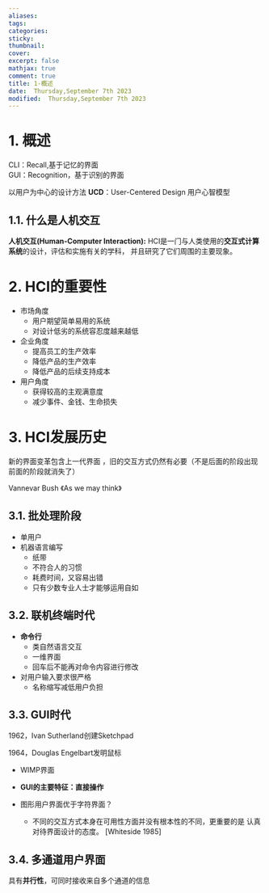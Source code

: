 ```yaml
---
aliases: 
tags: 
categories:
sticky:
thumbnail:
cover: 
excerpt: false
mathjax: true
comment: true
title: 1-概述
date:  Thursday,September 7th 2023
modified:  Thursday,September 7th 2023
---
```

# 1. 概述

CLI：Recall,基于记忆的界面  
GUI：Recognition，基于识别的界面

以用户为中心的设计方法 **UCD**：User-Centered Design
⽤户⼼智模型
## 1.1. 什么是人机交互

**⼈机交互(Human-Computer Interaction):**  HCI是⼀⻔与⼈类使⽤的**交互式计算系统**的设计，评估和实施有关的学科， 并且研究了它们周围的主要现象。

# 2. HCI的重要性

- 市场角度
	- 用户期望简单易用的系统
	- 对设计低劣的系统容忍度越来越低
- 企业角度
	- 提高员工的生产效率
	- 降低产品的生产效率
	- 降低产品的后续支持成本
- 用户角度
	- 获得较高的主观满意度
	- 减少事件、金钱、生命损失

# 3. HCI发展历史

新的界面变革包含上一代界面 ，旧的交互方式仍然有必要（不是后⾯的阶段出现前⾯的阶段就消失了）

Vannevar Bush 《As we may think》

## 3.1. 批处理阶段

- 单用户
- 机器语言编写
	- 纸带
	- 不符合人的习惯
	- 耗费时间，又容易出错
	- 只有少数专业人士才能够运用自如

## 3.2. 联机终端时代

- **命令行**
	- 类自然语言交互
	- 一维界面
	- 回车后不能再对命令内容进行修改
- 对用户输入要求很严格
	- 名称缩写减低用户负担
## 3.3. GUI时代

1962，Ivan Sutherland创建Sketchpad

1964，Douglas Engelbart发明鼠标

- WIMP界面

- **GUI的主要特征：直接操作**
- 图形用户界面优于字符界面？
	- 不同的交互方式本身在可用性方面并没有根本性的不同，更重要的是 认真对待界面设计的态度。 [Whiteside 1985]


## 3.4. 多通道⽤户界⾯

具有**并行性**，可同时接收来自多个通道的信息